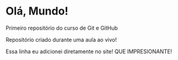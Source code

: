 # Olá, Mundo!
 Primeiro repositório do curso de Git e GitHub
 
 Repositório criado durante uma aula ao vivo!

 Essa linha eu adicionei diretamente no site! QUE IMPRESIONANTE!

